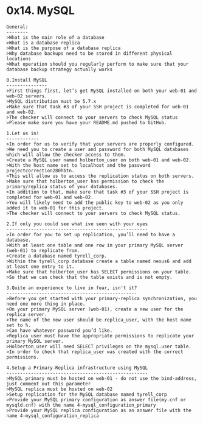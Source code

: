 0x14. MySQL
===========

	General:
	--------
	>What is the main role of a database
	>What is a database replica
	>What is the purpose of a database replica
	>Why database backups need to be stored in different physical locations
	>What operation should you regularly perform to make sure that your database backup strategy actually works

	0.Install MySQL
	---------------
	>First things first, let’s get MySQL installed on both your web-01 and web-02 servers.
	>MySQL distribution must be 5.7.x
	>Make sure that task #3 of your SSH project is completed for web-01 and web-02. 
	>The checker will connect to your servers to check MySQL status
	>Please make sure you have your README.md pushed to GitHub.

	1.Let us in!
	------------
	>In order for us to verify that your servers are properly configured.
	>We need you to create a user and password for both MySQL databases which will allow the checker access to them.
	>Create a MySQL user named holberton_user on both web-01 and web-02.
	>With the host name set to localhost and the password projectcorrection280hbtn.
	>This will allow us to access the replication status on both servers.
	>Make sure that holberton_user has permission to check the primary/replica status of your databases.
	>In addition to that, make sure that task #3 of your SSH project is completed for web-01 and web-02.
	>You will likely need to add the public key to web-02 as you only added it to web-01 for this project.
	>The checker will connect to your servers to check MySQL status.

	2.If only you could see what ive seen with your eyes
	----------------------------------------------------
	>In order for you to set up replication, you’ll need to have a database.
	>With at least one table and one row in your primary MySQL server (web-01) to replicate from.
	>Create a database named tyrell_corp.
	>Within the tyrell_corp database create a table named nexus6 and add at least one entry to it.
	>Make sure that holberton_user has SELECT permissions on your table.
	>So that we can check that the table exists and is not empty.

	3.Quite an experience to live in fear, isn't it?
	------------------------------------------------
	>Before you get started with your primary-replica synchronization, you need one more thing in place.
	>On your primary MySQL server (web-01), create a new user for the replica server.
	>The name of the new user should be replica_user, with the host name set to %.
	>Can have whatever password you’d like.
	>Replica_user must have the appropriate permissions to replicate your primary MySQL server.
	>Holberton_user will need SELECT privileges on the mysql.user table.
	>In order to check that replica_user was created with the correct permissions.

	4.Setup a Primary-Replica infrastructure using MySQL
	----------------------------------------------------
	>MySQL primary must be hosted on web-01 - do not use the bind-address, just comment out this parameter
	>MySQL replica must be hosted on web-02
	>Setup replication for the MySQL database named tyrell_corp
	>Provide your MySQL primary configuration as answer file(my.cnf or mysqld.cnf) with the name 4-mysql_configuration_primary
	>Provide your MySQL replica configuration as an answer file with the name 4-mysql_configuration_replica
